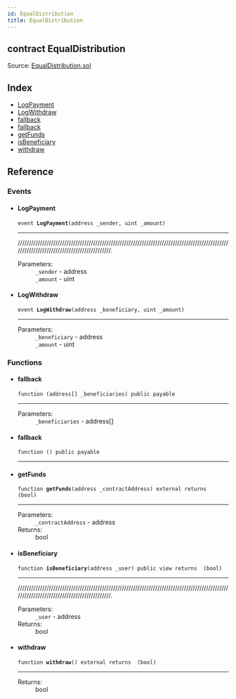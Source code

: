 ```yaml
---
id: EqualDistribution
title: EqualDistribution
---
```


<div class="contract-doc"><div class="contract"><h2 class="contract-header"><span class="contract-kind">contract</span> EqualDistribution</h2><div class="source">Source: <a href="git+https://github.com/MyBitFoundation/dapp-will/blob/v1.0.0/contracts/EqualDistribution.sol" target="_blank">EqualDistribution.sol</a></div></div><div class="index"><h2>Index</h2><ul><li><a href="EqualDistribution.html#LogPayment">LogPayment</a></li><li><a href="EqualDistribution.html#LogWithdraw">LogWithdraw</a></li><li><a href="EqualDistribution.html#">fallback</a></li><li><a href="EqualDistribution.html#">fallback</a></li><li><a href="EqualDistribution.html#getFunds">getFunds</a></li><li><a href="EqualDistribution.html#isBeneficiary">isBeneficiary</a></li><li><a href="EqualDistribution.html#withdraw">withdraw</a></li></ul></div><div class="reference"><h2>Reference</h2><div class="events"><h3>Events</h3><ul><li><div class="item event"><span id="LogPayment" class="anchor-marker"></span><h4 class="name">LogPayment</h4><div class="body"><code class="signature">event <strong>LogPayment</strong><span>(address _sender, uint _amount) </span></code><hr/><div class="description"><p>/////////////////////////////////////////////////////////////////////////////////////////////////////////////////////////////////////////.</p></div><dl><dt><span class="label-parameters">Parameters:</span></dt><dd><div><code>_sender</code> - address</div><div><code>_amount</code> - uint</div></dd></dl></div></div></li><li><div class="item event"><span id="LogWithdraw" class="anchor-marker"></span><h4 class="name">LogWithdraw</h4><div class="body"><code class="signature">event <strong>LogWithdraw</strong><span>(address _beneficiary, uint _amount) </span></code><hr/><dl><dt><span class="label-parameters">Parameters:</span></dt><dd><div><code>_beneficiary</code> - address</div><div><code>_amount</code> - uint</div></dd></dl></div></div></li></ul></div><div class="functions"><h3>Functions</h3><ul><li><div class="item function"><span id="fallback" class="anchor-marker"></span><h4 class="name">fallback</h4><div class="body"><code class="signature">function <strong></strong><span>(address[] _beneficiaries) </span><span>public </span><span>payable </span></code><hr/><dl><dt><span class="label-parameters">Parameters:</span></dt><dd><div><code>_beneficiaries</code> - address[]</div></dd></dl></div></div></li><li><div class="item function"><span id="fallback" class="anchor-marker"></span><h4 class="name">fallback</h4><div class="body"><code class="signature">function <strong></strong><span>() </span><span>public </span><span>payable </span></code><hr/></div></div></li><li><div class="item function"><span id="getFunds" class="anchor-marker"></span><h4 class="name">getFunds</h4><div class="body"><code class="signature">function <strong>getFunds</strong><span>(address _contractAddress) </span><span>external </span><span>returns  (bool) </span></code><hr/><dl><dt><span class="label-parameters">Parameters:</span></dt><dd><div><code>_contractAddress</code> - address</div></dd><dt><span class="label-return">Returns:</span></dt><dd>bool</dd></dl></div></div></li><li><div class="item function"><span id="isBeneficiary" class="anchor-marker"></span><h4 class="name">isBeneficiary</h4><div class="body"><code class="signature">function <strong>isBeneficiary</strong><span>(address _user) </span><span>public </span><span>view </span><span>returns  (bool) </span></code><hr/><div class="description"><p>/////////////////////////////////////////////////////////////////////////////////////////////////////////////////////////////////////////.</p></div><dl><dt><span class="label-parameters">Parameters:</span></dt><dd><div><code>_user</code> - address</div></dd><dt><span class="label-return">Returns:</span></dt><dd>bool</dd></dl></div></div></li><li><div class="item function"><span id="withdraw" class="anchor-marker"></span><h4 class="name">withdraw</h4><div class="body"><code class="signature">function <strong>withdraw</strong><span>() </span><span>external </span><span>returns  (bool) </span></code><hr/><dl><dt><span class="label-return">Returns:</span></dt><dd>bool</dd></dl></div></div></li></ul></div></div></div>
